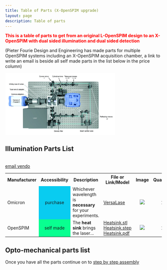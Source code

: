 ```yaml
---
title: Table of Parts (X-OpenSPIM upgrade)
layout: page
description: Table of parts
---
```

<span style="color:#FF0000; font-weight:bold"> This is a table of parts to get from an original L-OpenSPIM design to an X-OpenSPIM with dual sided illumination and dual sided detection</span> 

(Pieter Fourie Design and Engineering has made parts for multiple OpenSPIM systems including an X-OpenSPIM acquisition chamber, a link to write an email is beside all self made parts in the list below in the price column)

<img src="images/X-OpenSPIM_rendering_topview.jpg" width="70%">

## Illumination Parts List

<table>
<tr class="header">
<th>Manufacturer</th>
<th>Accessibility</th>
<th>Description</th>
<th>File or Link/Model</th>
<th>Image</th>
<th>Quantity</th>
<th>Price (EUR)</th>
</tr>
<tr class="odd">

<td> Omicron<br/></td>

<td align="center" bgcolor="# 99CCFF">purchase</td>
<td>Whichever wavelength is <strong>necessary</strong> for your experiments.</td>

<td><a href="http://www.vortranlaser.com/">VersaLase</a></td>

<td align="center"><img src="images/Versa-final-sm.jpg" width="70%"></td>

<td align="center">1</td>

<td align="center">200</td>

</tr>

<tr class="even">
<td> OpenSPIM</td>
<td align="center" bgcolor="# 99FF99">self made</td>
<td>
The <strong>heat sink</strong> brings the laser...</td>

<td>
<a href="models/OpenSPIM_Cube-Laser_Heatsink.STL">Heatsink.stl</a><br/>
<a href="models/OpenSPIM_Cube-Laser_Heatsink.STEP">Heatsink.step</a><br/>
<a href="documents/OpenSPIM_Cube-Laser_Heatsink.PDF">Heatsink.pdf</a>
</td>

<td align="center"><img src="images/Laser_heatsink.jpg" width="70%"></td>

<td align="center">1</td>

<td align="center">70,</td><br><a href="mailto:wwwpfdecouk@gmail.com?Subject=Production%20of%20___%20laser%20heatsink%20for%20the%20OpenSPIM%20system">email vendo </a></td>

</tr>

</table>

## Opto-mechanical parts list


</table>

Once you have all the parts continue on to [step by step assembly](Step_by_step_assembly)
